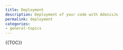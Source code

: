 ```yaml
---
title: Deployment
description: Deployment of your code with AdonisJs
permalink: deployment
categories:
- general-topics
---
```


{{TOC}}

